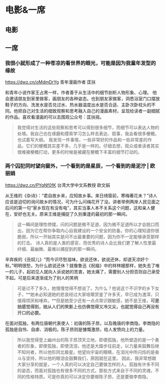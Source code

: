 # 电影&一席

## 电影

## 一席

### 我很小就形成了一种苍凉的看世界的眼光，可能是因为我童年发型的缘故

https://dwz.cn/oMdmDrYg
青年漫画作者 匡扶

和青年小说作家王占黑一样，作者善于从生活中的细节剖析人物形象、心理。
他会邀请朋友到家里做客，画朋友的各种姿态。也到朋友家做客，洞悉浴室门口摆放鞋子的方向、洗发水是否兑过水、热水器温度出水是否合适、主卧次卧枕头的不同。他把自己对生活的细致观察和思考融入自己的漫画素材，呈现给读者一副细腻的作品。喜欢看漫画的可以去围观公众号：匡扶摇。

>我觉得对生活的这些观察和思考可以得到很多细节，而细节可以表达人物的处境。我自己也在琢磨和摸索学习怎么样去表达、叙事，我会看很多梗概，也试着写大纲。
>我发现一件事情，一些非常好的作品和一些非常差的作品，它们的梗概其实差不多，几乎是一样的。仔细去想，观众或者读者其实很难被梗概打动，更多的时候是被藏在梗概下丰富的细节打动的。

### 两个囚犯同时望向窗外，一个看到的是星辰，一个看到的是泥泞 | 欧丽娟

https://dwz.cn/PYqNf0fK
台湾大学中文系教授 欧文娟

从王维的《杂诗》：“君自故乡来，应知故乡事。来日绮窗前，寒梅著花未？”诗人应该是迫切的询问故乡的情况，可为什么问梅花开了没。讲者举例两岸人民见面之后问的第一句“家乡现在有没有电”，其实当事人本不关系这个问题，这和亲人健在，安好也无关。原来王维是捕捉了久别重逢的最初的那一瞬间。
>这一瞬间是理性停摆，问的问题是微不足道，因为微不足道所以才会脱口而出，因为它在帮你争取内心自我建设的一个安全的防备。你的心理知道你很脆弱，所以一开始其实是问不出最重要的问题，因为你不一定能够承受那样的打击。
>诗人真的是人类的感官，而优秀的诗人会比我们更了解人性里最纤细、最幽微、最难以捕捉到的那一瞬间。

辛弃疾的《丑奴儿》“而今识尽愁滋味，欲说还休，欲说还休，却道天凉好个秋。”明明很愁，为什么欲说还休？就像鲁迅《祝福》中的祥林嫂那样，她失去了唯一的儿子，起初见人就向人诉说她的苦衷，她太痛了，需要别人分担否则自己承受不起。可是后来逐渐成为了别人的笑柄

>可是过不了多久，她慢慢觉得不想说了。为什么？他说这个不识字的乡下女子，**她未必知道她的悲哀经过大家咀嚼赏鉴了许多天，早已成为渣滓，只值得烦厌和唾弃。**但是她至少还有一点点常识跟敏感，她不是王维，**可是她感觉得到，她从人们的笑影上也仿佛觉得又冷又尖，也就觉得自己再没有开口的必要。**

在面对孤独，有两位唐朝代表使人：初唐的陈子昂，以及晚唐的李商隐。李商隐的孤独是自怜、自虐、消极的。陈子昂则是慷慨激昂，给人发愤向上的力量。

>所以我觉得登上幽州台的陈子昂顶天立地，即便孤独，他所塑造的是一个勇者的形象，即使孤独，即使流泪，他还是大踏步往前走，以力量来鼓舞后继不知何者，所以他形同北极星。他望向宇宙的眼睛，在泪光中所闪烁的是奋斗与坚持，所以他的眼泪会鼓舞我们，原因就在这里。
因此，我非常想跟大家分享的就是，一个人真的可以决定自己要做怎样的人。孤独有许多不同的姿态，而面对孤独也有很多不同的方式，那些方式来自于不同的灵魂，不同的性格特质。可是你真的可以决定你要做陈子昂，还是要做李商隐。